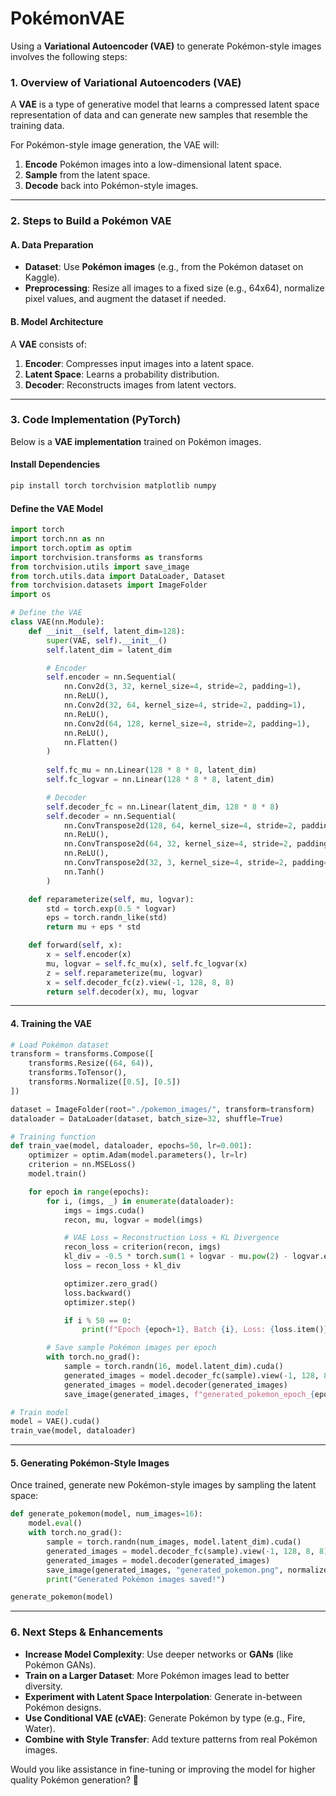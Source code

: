 # PokémonVAE
Using a **Variational Autoencoder (VAE)** to generate Pokémon-style images involves the following steps:

### **1. Overview of Variational Autoencoders (VAE)**
A **VAE** is a type of generative model that learns a compressed latent space representation of data and can generate new samples that resemble the training data.

For Pokémon-style image generation, the VAE will:
1. **Encode** Pokémon images into a low-dimensional latent space.
2. **Sample** from the latent space.
3. **Decode** back into Pokémon-style images.

---

### **2. Steps to Build a Pokémon VAE**
#### **A. Data Preparation**
- **Dataset**: Use **Pokémon images** (e.g., from the Pokémon dataset on Kaggle).
- **Preprocessing**: Resize all images to a fixed size (e.g., 64x64), normalize pixel values, and augment the dataset if needed.

#### **B. Model Architecture**
A **VAE** consists of:
1. **Encoder**: Compresses input images into a latent space.
2. **Latent Space**: Learns a probability distribution.
3. **Decoder**: Reconstructs images from latent vectors.

---

### **3. Code Implementation (PyTorch)**
Below is a **VAE implementation** trained on Pokémon images.

#### **Install Dependencies**
```bash
pip install torch torchvision matplotlib numpy
```

#### **Define the VAE Model**
```python
import torch
import torch.nn as nn
import torch.optim as optim
import torchvision.transforms as transforms
from torchvision.utils import save_image
from torch.utils.data import DataLoader, Dataset
from torchvision.datasets import ImageFolder
import os

# Define the VAE
class VAE(nn.Module):
    def __init__(self, latent_dim=128):
        super(VAE, self).__init__()
        self.latent_dim = latent_dim

        # Encoder
        self.encoder = nn.Sequential(
            nn.Conv2d(3, 32, kernel_size=4, stride=2, padding=1),
            nn.ReLU(),
            nn.Conv2d(32, 64, kernel_size=4, stride=2, padding=1),
            nn.ReLU(),
            nn.Conv2d(64, 128, kernel_size=4, stride=2, padding=1),
            nn.ReLU(),
            nn.Flatten()
        )
        
        self.fc_mu = nn.Linear(128 * 8 * 8, latent_dim)
        self.fc_logvar = nn.Linear(128 * 8 * 8, latent_dim)

        # Decoder
        self.decoder_fc = nn.Linear(latent_dim, 128 * 8 * 8)
        self.decoder = nn.Sequential(
            nn.ConvTranspose2d(128, 64, kernel_size=4, stride=2, padding=1),
            nn.ReLU(),
            nn.ConvTranspose2d(64, 32, kernel_size=4, stride=2, padding=1),
            nn.ReLU(),
            nn.ConvTranspose2d(32, 3, kernel_size=4, stride=2, padding=1),
            nn.Tanh()
        )

    def reparameterize(self, mu, logvar):
        std = torch.exp(0.5 * logvar)
        eps = torch.randn_like(std)
        return mu + eps * std

    def forward(self, x):
        x = self.encoder(x)
        mu, logvar = self.fc_mu(x), self.fc_logvar(x)
        z = self.reparameterize(mu, logvar)
        x = self.decoder_fc(z).view(-1, 128, 8, 8)
        return self.decoder(x), mu, logvar
```

---

#### **4. Training the VAE**
```python
# Load Pokémon dataset
transform = transforms.Compose([
    transforms.Resize((64, 64)),
    transforms.ToTensor(),
    transforms.Normalize([0.5], [0.5])
])

dataset = ImageFolder(root="./pokemon_images/", transform=transform)
dataloader = DataLoader(dataset, batch_size=32, shuffle=True)

# Training function
def train_vae(model, dataloader, epochs=50, lr=0.001):
    optimizer = optim.Adam(model.parameters(), lr=lr)
    criterion = nn.MSELoss()
    model.train()

    for epoch in range(epochs):
        for i, (imgs, _) in enumerate(dataloader):
            imgs = imgs.cuda()
            recon, mu, logvar = model(imgs)

            # VAE Loss = Reconstruction Loss + KL Divergence
            recon_loss = criterion(recon, imgs)
            kl_div = -0.5 * torch.sum(1 + logvar - mu.pow(2) - logvar.exp()) / imgs.shape[0]
            loss = recon_loss + kl_div

            optimizer.zero_grad()
            loss.backward()
            optimizer.step()

            if i % 50 == 0:
                print(f"Epoch {epoch+1}, Batch {i}, Loss: {loss.item()}")

        # Save sample Pokémon images per epoch
        with torch.no_grad():
            sample = torch.randn(16, model.latent_dim).cuda()
            generated_images = model.decoder_fc(sample).view(-1, 128, 8, 8)
            generated_images = model.decoder(generated_images)
            save_image(generated_images, f"generated_pokemon_epoch_{epoch+1}.png", normalize=True)

# Train model
model = VAE().cuda()
train_vae(model, dataloader)
```

---

#### **5. Generating Pokémon-Style Images**
Once trained, generate new Pokémon-style images by sampling the latent space:
```python
def generate_pokemon(model, num_images=16):
    model.eval()
    with torch.no_grad():
        sample = torch.randn(num_images, model.latent_dim).cuda()
        generated_images = model.decoder_fc(sample).view(-1, 128, 8, 8)
        generated_images = model.decoder(generated_images)
        save_image(generated_images, "generated_pokemon.png", normalize=True)
        print("Generated Pokémon images saved!")

generate_pokemon(model)
```

---

### **6. Next Steps & Enhancements**
- **Increase Model Complexity**: Use deeper networks or **GANs** (like Pokémon GANs).
- **Train on a Larger Dataset**: More Pokémon images lead to better diversity.
- **Experiment with Latent Space Interpolation**: Generate in-between Pokémon designs.
- **Use Conditional VAE (cVAE)**: Generate Pokémon by type (e.g., Fire, Water).
- **Combine with Style Transfer**: Add texture patterns from real Pokémon images.

Would you like assistance in fine-tuning or improving the model for higher quality Pokémon generation? 🚀
